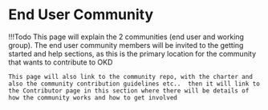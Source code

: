 # End User Community

!!!Todo
    This page will explain the 2 communities (end user and working group).  The end user community members will be invited to the getting started and help sections, as this is the primary location for the community that wants to contribute to OKD

    This page will also link to the community repo, with the charter and also the community contribution guidelines etc..  then it will link to the Contributor page in this section where there will be details of how the community works and how to get involved
